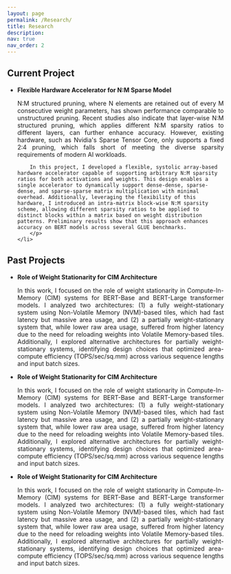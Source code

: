 ```yaml
---
layout: page
permalink: /Research/
title: Research
description: 
nav: true
nav_order: 2
---
```


<h2>Current Project</h2>
<ul>
    <li>
        <strong>Flexible Hardware Accelerator for N:M Sparse Model</strong>
        <p style="text-align: justify;">
        N:M structured pruning, where N elements are retained out of every M consecutive weight parameters, has shown performance comparable to unstructured pruning. Recent studies also indicate that layer-wise N:M structured pruning, which applies different N:M sparsity ratios to different layers, can further enhance accuracy. However, existing hardware, such as Nvidia's Sparse Tensor Core, only supports a fixed 2:4 pruning, which falls short of meeting the diverse sparsity requirements of modern AI workloads.
        
        In this project, I developed a flexible, systolic array-based hardware accelerator capable of supporting arbitrary N:M sparsity ratios for both activations and weights. This design enables a single accelerator to dynamically support dense-dense, sparse-dense, and sparse-sparse matrix multiplication with minimal overhead. Additionally, leveraging the flexibility of this hardware, I introduced an intra-matrix block-wise N:M sparsity scheme, allowing different sparsity ratios to be applied to distinct blocks within a matrix based on weight distribution patterns. Preliminary results show that this approach enhances accuracy on BERT models across several GLUE benchmarks.
        </p>
    </li>
</ul>


<h2>Past Projects</h2>
    <ul>
        <li>
            <strong>Role of Weight Stationarity for CIM Architecture</strong>
            <p style="text-align: justify;">
            In this work, I focused on the role of weight stationarity in Compute-In-Memory (CIM) systems for BERT-Base and BERT-Large transformer models. I analyzed two architectures: (1) a fully weight-stationary system using Non-Volatile Memory (NVM)-based tiles, which had fast latency but massive area usage, and (2) a partially weight-stationary system that, while lower raw area usage, suffered from higher latency due to the need for reloading weights into Volatile Memory-based tiles. Additionally, I explored alternative architectures for partially weight-stationary systems, identifying design choices that optimized area-compute efficiency (TOPS/sec/sq.mm) across various sequence lengths and input batch sizes.
            </p>
        </li>
        <li>
            <strong>Role of Weight Stationarity for CIM Architecture</strong>
            <p style="text-align: justify;">
            In this work, I focused on the role of weight stationarity in Compute-In-Memory (CIM) systems for BERT-Base and BERT-Large transformer models. I analyzed two architectures: (1) a fully weight-stationary system using Non-Volatile Memory (NVM)-based tiles, which had fast latency but massive area usage, and (2) a partially weight-stationary system that, while lower raw area usage, suffered from higher latency due to the need for reloading weights into Volatile Memory-based tiles. Additionally, I explored alternative architectures for partially weight-stationary systems, identifying design choices that optimized area-compute efficiency (TOPS/sec/sq.mm) across various sequence lengths and input batch sizes.
            </p>
        </li>
        <li>
            <strong>Role of Weight Stationarity for CIM Architecture</strong>
            <p style="text-align: justify;">
            In this work, I focused on the role of weight stationarity in Compute-In-Memory (CIM) systems for BERT-Base and BERT-Large transformer models. I analyzed two architectures: (1) a fully weight-stationary system using Non-Volatile Memory (NVM)-based tiles, which had fast latency but massive area usage, and (2) a partially weight-stationary system that, while lower raw area usage, suffered from higher latency due to the need for reloading weights into Volatile Memory-based tiles. Additionally, I explored alternative architectures for partially weight-stationary systems, identifying design choices that optimized area-compute efficiency (TOPS/sec/sq.mm) across various sequence lengths and input batch sizes.
            </p>
        </li>
    </ul>